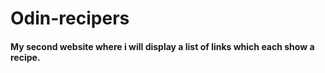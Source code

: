 # Odin-recipers
#### My second website where i will display a list of links which each show a recipe.
